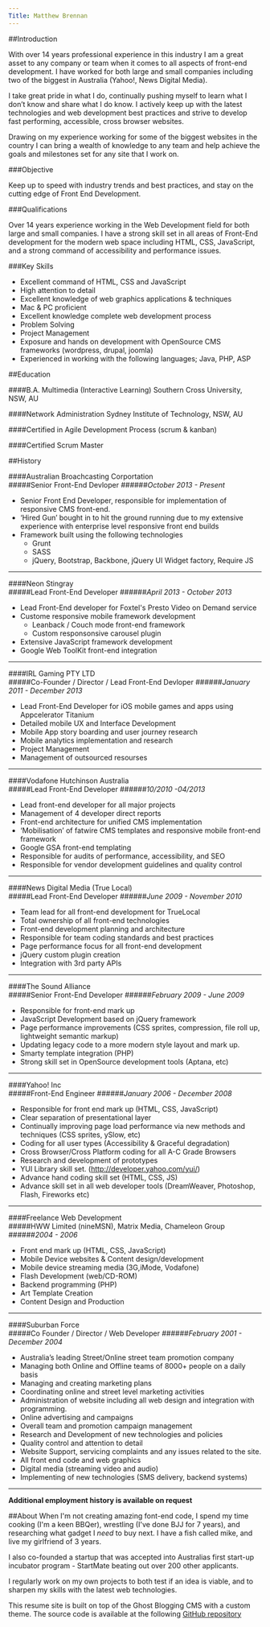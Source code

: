```yaml
---
Title: Matthew Brennan
---
```


##Introduction

With over 14 years professional experience in this industry I am a great asset to any company or team when it comes to all aspects of front-end development. I have worked for both large and small companies including two of the biggest in Australia (Yahoo!, News Digital Media).

I take great pride in what I do, continually pushing myself to learn what I don’t know and share what I do know. I actively keep up with the latest technologies and web development best practices and strive to develop fast performing, accessible, cross browser websites.

Drawing on my experience working for some of the biggest websites in the country I can bring a wealth of knowledge to any team and help achieve the goals and milestones set for any site that I work on.

###Objective

Keep up to speed with industry trends and best practices, and stay on the cutting edge of Front End Development.

###Qualifications

Over 14 years experience working in the Web Development field for both large and small companies. I have a strong skill set in all areas of Front-End development for the modern web space including HTML, CSS, JavaScript, and a strong command of accessibility and performance issues. 

###Key Skills

- Excellent command of HTML, CSS and JavaScript
- High attention to detail
- Excellent knowledge of web graphics applications & techniques
- Mac & PC proficient
- Excellent knowledge complete web development process
- Problem Solving
- Project Management 
- Exposure and hands on development with OpenSource CMS frameworks (wordpress, drupal, joomla)
- Experienced in working with the following languages; Java, PHP, ASP


##Education

####B.A. Multimedia (Interactive Learning)
Southern Cross University, NSW, AU

####Network Administration
Sydney Institute of Technology, NSW, AU

####Certified in Agile Development Process (scrum & kanban)

####Certified Scrum Master

##History

####Australian Broachcasting Corportation  
#####Senior Front-End Devloper
######*October 2013 - Present*

- Senior Front End Developer, responsible for implementation of responsive CMS front-end.
- ‘Hired Gun’ bought in to hit the ground running due to my extensive experience with enterprise level responsive front end builds
- Framework built using the following technologies
	- Grunt
	- SASS
	- jQuery, Bootstrap, Backbone, jQuery UI Widget factory, Require JS

---

####Neon Stingray  
#####Lead Front-End Developer
######*April 2013 - October 2013*

- Lead Front-End developer for Foxtel's Presto Video on Demand service
- Custome responsive mobile framework development
	- Leanback / Couch mode front-end framework
	- Custom responsonsive carousel plugin
- Extensive JavaScript framework development
- Google Web ToolKit front-end integration

---

####IRL Gaming PTY LTD  
#####Co-Founder / Director / Lead Front-End Devloper
######*January 2011 - December 2013*

- Lead Front-End Developer for iOS mobile games and apps using Appcelerator Titanium
- Detailed mobile UX and Interface Development
- Mobile App story boarding and user journey research
- Mobile analytics implementation and research
- Project Management
- Management of outsourced resourses

---

####Vodafone Hutchinson Australia  
#####Lead Front-End Developer
######*10/2010 -04/2013*

- Lead front-end developer for all major projects
- Management of 4 developer direct reports
- Front-end architecture for unified CMS implementation
- ‘Mobilisation’ of fatwire CMS templates and responsive mobile front-end framework
- Google GSA front-end templating
- Responsible for audits of performance, accessibility, and SEO 
- Responsible for vendor development guidelines and quality control

---

####News Digital Media (True Local)  
#####Lead Front-End Developer
######*June 2009 - November 2010*

- Team lead for all front-end development for TrueLocal
- Total ownership of all front-end technologies
- Front-end development planning and architecture 
- Responsible for team coding standards and best practices
- Page performance focus for all front-end development
- jQuery custom plugin creation
- Integration with 3rd party APIs

---

####The Sound Alliance  
#####Senior Front-End Developer
######*February 2009 - June 2009*

- Responsible for front-end mark up
- JavaScript Development based on jQuery framework
- Page performance improvements (CSS sprites, compression, file roll up, lightweight semantic markup)
- Updating legacy code to a more modern style layout and mark up.
- Smarty template integration (PHP)
- Strong skill set in OpenSource development tools (Aptana, etc)

---

####Yahoo! Inc  
#####Front-End Engineer
######*January 2006 - December 2008*

- Responsible for front end mark up (HTML, CSS, JavaScript)
- Clear separation of presentational layer
- Continually improving page load performance via new methods and techniques (CSS sprites, ySlow, etc)
- Coding for all user types (Accessibility & Graceful degradation)
- Cross Browser/Cross Platform coding for all A-C Grade Browsers
- Research and development of prototypes
- YUI Library skill set. (http://developer.yahoo.com/yui/)
- Advance hand coding skill set (HTML, CSS, JS)
- Advance skill set in all web developer tools (DreamWeaver, Photoshop, Flash, Fireworks etc)

---

####Freelance Web Development  
#####HWW Limited (nineMSN), Matrix Media, Chameleon Group
######*2004 - 2006*

- Front end mark up (HTML, CSS, JavaScript)
- Mobile Device websites & Content design/development
- Mobile device streaming media (3G,iMode, Vodafone)
- Flash Development (web/CD-ROM)
- Backend programming (PHP)
- Art Template Creation
- Content Design and Production

---

####Suburban Force  
#####Co Founder / Director / Web Developer
######*February 2001 - December 2004*

- Australia’s leading Street/Online street team promotion company
- Managing both Online and Offline teams of 8000+ people on a daily basis
- Managing and creating marketing plans
- Coordinating online and street level marketing activities
- Administration of website including all web design and integration with programming.
- Online advertising and campaigns
- Overall team and promotion campaign management
- Research and Development of new technologies and policies
- Quality control and attention to detail
- Website Support, servicing complaints and any issues related to the site.
- All front end code and web graphics
- Digital media (streaming video and audio)
- Implementing of new technologies (SMS delivery, backend systems)

***

**Additional employment history is available on request**

##About
When I'm not creating amazing font-end code, I spend my time cooking (I'm a keen BBQer), wrestling (I've done BJJ for 7 years), and researching what gadget I *need* to buy next. I have a fish called mike, and live my girlfriend of 3 years.

I also co-founded a startup that was accepted into Australias first start-up incubator program - StartMate beating out over 200 other applicants.

I regularly work on my own projects to both test if an idea is viable, and to sharpen my skills with the latest web technologies. 

This resume site is built on top of the Ghost Blogging CMS with a custom theme. The source code is available at the following [GitHub repository](https://github.com/mdbrennan/mdbrennan.github.io)